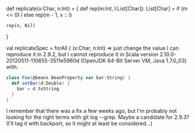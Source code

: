 def replicate(x:Char, n:Int) = {
    def rep(m:Int, l:List[Char]): List[Char] =
      if (m <= 0) l else rep(m - 1, x :: l)

    rep(n, Nil)  
  }

  val replicateSpec = forAll { (x:Char, n:Int) =>  just change the value 
I can reproduce it in 2.9.2, but I cannot reproduce it in Scala version 2.10.0-20120511-110655-3511e5960d (OpenJDK 64-Bit Server VM, Java 1.7.0_03) with:

```scala
class Foo(@beans.BeanProperty var bar:String) {
  def setBar(d:Double) {
    bar = d.toString
  }
}
```

I remember that there was a fix a few weeks ago, but I'm probably not looking for the right terms with git log --grep.
Maybe a candidate for 2.9.3? (I'll tag it with backport, so it might at least be considered...)
